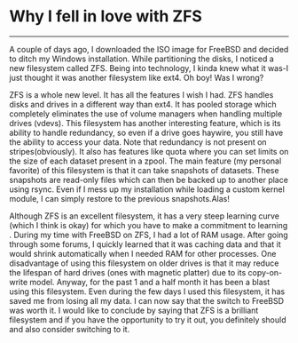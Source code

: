 [//]: # (09-10-2021)
# Why I fell in love with ZFS

---

A couple of days ago, I downloaded the ISO image for FreeBSD and decided to ditch my Windows installation. While partitioning the disks, I noticed a new filesystem called ZFS. Being into technology, I kinda knew what it was-I just thought it was another filesystem like ext4. Oh boy! Was I wrong?

ZFS is a whole new level. It has all the features I wish I had. ZFS handles disks and drives in a different way than ext4. It has pooled storage which completely eliminates the use of volume managers when handling multiple drives (vdevs). This filesystem has another interesting feature, which is its ability to handle redundancy, so even if a drive goes haywire, you still have the ability to access your data. Note that redundancy is not present on stripes(obviously). It also has features like quota where you can set limits on the size of each dataset present in a zpool. The main feature (my personal favorite) of this filesystem is that it can take snapshots of datasets. These snapshots are read-only files which can then be backed up to another place using rsync. Even if I mess up my installation while loading a custom kernel module, I can simply restore to the previous snapshots.Alas!

Although ZFS is an excellent filesystem, it has a very steep learning curve (which I think is okay) for which you have to make a commitment to learning . During my time with FreeBSD on ZFS, I had a lot of RAM usage. After going through some forums, I quickly learned that it was caching data and that it would shrink automatically when I needed RAM for other processes. One disadvantage of using this filesystem on older drives is that it may reduce the lifespan of hard drives (ones with magnetic platter) due to its copy-on-write model. Anyway, for the past 1 and a half month it has been a blast using this filesystem. Even during the few days I used this filesystem, it has saved me from losing all my data. I can now say that the switch to FreeBSD was worth it. I would like to conclude by saying that ZFS is a brilliant filesystem and if you have the opportunity to try it out, you definitely should and also consider switching to it.
